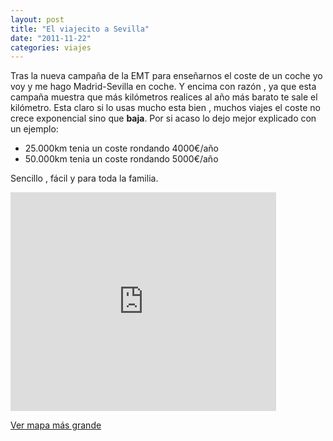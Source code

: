 ```yaml
---
layout: post
title: "El viajecito a Sevilla"
date: "2011-11-22"
categories: viajes
---
```


Tras la nueva campaña de la EMT para enseñarnos el coste de un coche yo voy y me hago Madrid-Sevilla en coche. Y encima con razón , ya que esta campaña muestra que más kilómetros realices al año más barato te sale el kilómetro. Esta claro si lo usas mucho esta bien , muchos viajes el coste no crece exponencial sino que **baja**. Por si acaso lo dejo mejor explicado con un ejemplo:

- 25.000km tenia un coste rondando 4000€/año
- 50.000km tenia un coste rondando 5000€/año

Sencillo , fácil y para toda la familia.

<iframe src="https://maps.google.es/maps?f=d&amp;source=s_d&amp;saddr=Madrid&amp;daddr=Calle+leonardo+da+vici+3+Sevilla+to:Hotel+Ibis+Sevilla,+Calle+de+la+Aviaci%C3%B3n,+Sevilla+to:Calle+leonardo+da+vici+3+Sevilla+to:Madrid&amp;hl=es&amp;geocode=FbO1aAIdh4nH_ynJZjc4fShCDTF9mVDtwJxGrQ%3BFWXJOgIdOVik_ynNuaKGjGsSDTHhEl52_WMEEw%3BFW7YOgIdbjSl_yH_qkoTNIX2aA%3BFWXJOgIdOVik_ynNuaKGjGsSDTHhEl52_WMEEw%3BFbO1aAIdh4nH_ynJZjc4fShCDTF9mVDtwJxGrQ&amp;aq=0&amp;sll=38.97797,-4.9947&amp;sspn=4.517415,9.876709&amp;vpsrc=0&amp;mra=ls&amp;ie=UTF8&amp;ll=38.976492,-4.998779&amp;spn=3.01982,2.70406&amp;t=m&amp;output=embed" frameborder="0" marginwidth="0" marginheight="0" scrolling="no" width="425" height="350"></iframe>

 [Ver mapa más grande](https://maps.google.es/maps?f=d&source=embed&saddr=Madrid&daddr=Calle+leonardo+da+vici+3+Sevilla+to:Hotel+Ibis+Sevilla,+Calle+de+la+Aviaci%C3%B3n,+Sevilla+to:Calle+leonardo+da+vici+3+Sevilla+to:Madrid&hl=es&geocode=FbO1aAIdh4nH_ynJZjc4fShCDTF9mVDtwJxGrQ%3BFWXJOgIdOVik_ynNuaKGjGsSDTHhEl52_WMEEw%3BFW7YOgIdbjSl_yH_qkoTNIX2aA%3BFWXJOgIdOVik_ynNuaKGjGsSDTHhEl52_WMEEw%3BFbO1aAIdh4nH_ynJZjc4fShCDTF9mVDtwJxGrQ&aq=0&sll=38.97797,-4.9947&sspn=4.517415,9.876709&vpsrc=0&mra=ls&ie=UTF8&ll=38.976492,-4.998779&spn=3.01982,2.70406&t=m)
